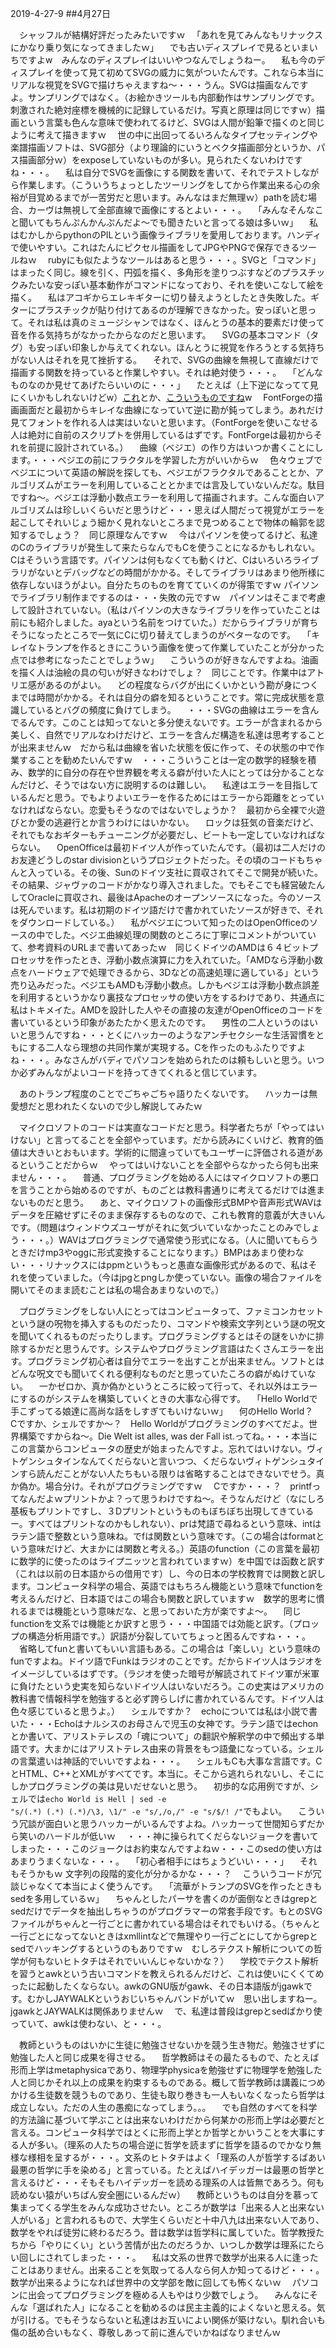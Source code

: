 2019-4-27-9
##4月27日

　シャッフルが結構好評だったみたいですｗ
　「あれを見てみんなもリナックスにかなり乗り気になってきましたｗ」
　でも古いディスプレイで見るといまいちですよw　みんなのディスプレイはいいやつなんでしょうねー。
　私も今のディスプレイを使って見て初めてSVGの威力に気がついたんです。これなら本当にリアルな視覚をSVGで描けちゃえますね〜・・・うん。SVGは描画なんですよ。サンプリングではなく。（お絵かきツールも内部動作はサンプリングです。刺激された絶対座標を機械的に記録しているだけ。写真と原理は同じですｗ）描画という言葉も色んな意味で使われてるけど、SVGは人間が鉛筆で描くのと同じように考えて描きますｗ
　世の中に出回ってるいろんなタイプセッティングや楽譜描画ソフトは、SVG部分（より理論的にいうとベクタ描画部分というか、パス描画部分ｗ）をexposeしていないものが多い。見られたくないわけですね・・・。
　私は自分でSVGを画像にする関数を書いて、それでテストしながら作業します。（こういうちょっとしたツーリングをしてから作業出来る心の余裕が目覚めるまでが一苦労だと思います。みんなはまだ無理ｗ）pathを読む場合、カーヴは無視して全部直線で画像にするとよい・・・。
　「みんなそんなこと聞いてもちんぷんかんぷんだよ〜でも聞きたいと言ってる娘は多いｗ」
　私はむかしからpythonのPILという画像ライブラリを愛用しております。ハンディで使いやすい。これはたんにピクセル描画をしてJPGやPNGで保存できるツールねｗ
　rubyにも似たようなツールはあると思う・・・。SVGと「コマンド」はまったく同じ。線を引く、円弧を描く、多角形を塗りつぶすなどのプラスチックみたいな安っぽい基本動作がコマンドになっており、それを使いこなして絵を描く。
　私はアコギからエレキギターに切り替えようとしたとき失敗した。ギターにプラスチックが貼り付けてあるのが理解できなかった。安っぽいと思って。それは私は真のミュージシャンではなく、ほんとうの基本的要素だけ使って音を作る気持ちがなかったからなのだと思います。
　SVGの基本コマンド（タグ）も安っぽい印象しか与えてくれない。ほんとうに視覚を作ろうとする気持ちがない人はそれを見て挫折する。
　それで、SVGの曲線を無視して直線だけで描画する関数を持っていると作業しやすい。それは絶対使う・・・。
　「どんなものなのか見せてあげたらいいのに・・・」
　たとえば（上下逆になってて見にくいかもしれないけどw）<a href="xxxtmpdata/path8-openclub.jpg">これ</a>とか、<a href="xxxtmpdata/path2-openheart.jpg">こういうものですね</a>w
　FontForgeの描画画面だと最初からキレイな曲線になっていて逆に勘が鈍ってしまう。あれだけ見てフォントを作れる人は実はいないと思います。（FontForgeを使いこなせる人は絶対に自前のスクリプトを併用しているはずです。FontForgeは最初からそれを前提に設計されている。）
　曲線（ベジエ）の作り方はいつか書くことにします。・・・ベジエの前にフラクタルを学習した方がいいからｗ
　色々ウェブでベジエについて英語の解説を探しても、ベジエがフラクタルであることとか、アルゴリズムがエラーを利用していることとかまでは言及していないんだな。駄目ですね〜。ベジエは浮動小数点エラーを利用して描画されます。こんな面白いアルゴリズムは珍しいくらいだと思うけど・・・思えば人間だって視覚がエラーを起こしてそれいじょう細かく見れないところまで見つめることで物体の輪郭を認知するでしょう？　同じ原理なんですｗ
　今はパイソンを使ってるけど、私達のCのライブラリが発生して来たらなんでもCを使うことになるかもしれない。Cはそういう言語です。パイソンは何もなくても動くけど、Cはいろいろライブラリがないとデバッグなどの時間がかかる。そしてライブラリはあまり他所様に依存しないほうがよい。自分たちのものを育てていくのが得策ですｗ パイソンでライブラリ制作までするのは・・・失敗の元ですｗ　パイソンはそこまで考慮して設計されていない。（私はパイソンの大きなライブラリを作っていたことは前にも紹介しました。ayaという名前をつけていた。）だからライブラリが育ちそうになったところで一気にCに切り替えてしまうのがベターなのです。
　「キレイなトランプを作るときにこういう画像を使って作業していたことが分かった点では参考になったことでしょうｗ」
　こういうのが好きなんですよね。油画を描く人は油絵の具の匂いが好きなわけでしょ？　同じことです。作業中はアトリエ感があるのがよい。
　どの程度ならバグが出にくいかという勘が身につくまでは時間がかかる。それは自分の癖を知るということです。常に完成状態を意識しているとバグの頻度に負けてしまう。
　・・・SVGの曲線はエラーを含んでるんです。このことは知ってないと多分使えないです。エラーが含まれるから美しく、自然でリアルなわけだけど、エラーを含んだ構造を私達は思考することが出来ませんｗ　だから私は曲線を省いた状態を仮に作って、その状態の中で作業することを勧めたいんですｗ　・・・こういうことは一定の数学的経験を積み、数学的に自分の存在や世界観を考える癖が付いた人にとっては分かることなんだけど、そうではない方に説明するのは難しい。
　私達はエラーを目指しているんだと思う。でもよりよいエラーを作るためにはエラーから距離をとっていなければならない。恋愛もそうなのではないでしょうか？　最初から全裸で火遊びとか愛の逃避行とか言うわけにはいかない。
　ロックは狂気の音楽だけど、それでもなおギターもチューニングが必要だし、ビートも一定していなければならない。
　OpenOfficeは最初ドイツ人が作っていたんです。（最初は二人だけのお友達どうしのstar divisionというプロジェクトだった。その頃のコードもちゃんと入っている。その後、Sunのドイツ支社に買収されてそこで開発が続いた。その結果、ジャヴァのコードがかなり導入されました。でもそこでも経営破たんしてOracleに買収され、最後はApacheのオープンソースになった。今のソースは死んでいます。私は初期のドイツ語だけで書かれていたソースが好きで、それをダウンロードしている。）
　私がベジエについて知ったのはOpenOfficeのソースの中でした。ベジエ曲線処理の関数のところに丁寧にコメントがついていて、参考資料のURLまで書いてあったｗ　同じくドイツのAMDは６４ビットプロセッサを作ったとき、浮動小数点演算に力を入れていた。「AMDなら浮動小数点をハードウェアで処理できるから、3Dなどの高速処理に適している」という売り込みだった。ベジエもAMDも浮動小数点。しかもベジエは浮動小数点誤差を利用するというかなり裏技なプロセッサの使い方をするわけであり、共通点に私はトキメイた。AMDを設計した人やその直接の友達がOpenOfficeのコードを書いているという印象があたたかく思えたのです。
　男性の二人というのはいいと思うんですね・・・とくにハッカーのようなアンチセクシーな生活習慣をともにする二人なら理想の共同作業が実現する。Cを作ったのもふたりですよね・・・。みなさんがバディでパソコンを始められたのは頼もしいと思う。いつか必ずみんながよいコードを持ってきてくれると信じています。

　あのトランプ程度のことでごちゃごちゃ語りたくないです。
　ハッカーは無愛想だと思われたくないので少し解説してみたｗ

　マイクロソフトのコードは実直なコードだと思う。科学者たちが「やってはいけない」と言ってることを全部やっています。だから読みにくいけど、教育的価値は大きいとおもいます。学術的に間違っていてもユーザーに評価される道があるということだからｗ
　やってはいけないことを全部やらなかったら何も出来ません・・・。
　普通、プログラミングを始める人にはマイクロソフトの悪口を言うことから始めるのですが、ものごとは教科書通りに考えてるだけでは進まないものだと思う。
　あと、マイクロソフトの画像形式BMPや音声形式WAVはデータを圧縮せずにそのまま保存するものなので、これも教育的意義が大きいんです。（問題はウィンドウズユーザがそれに気づいていなかったことのみでしょう・・・。）WAVはプログラミングで通常使う形式になる。（人に聞いてもらうときだけmp3やoggに形式変換することになります。）BMPはあまり使わない・・・リナックスにはppmというもっと愚直な画像形式があるので、私はそれを使っていました。（今はjpgとpngしか使っていない。画像の場合ファイルを開いてそのまま読むことは私の場合あまりないので。）

　プログラミングをしない人にとってはコンピュータって、ファミコンカセットという謎の呪物を挿入するものだったり、コマンドや検索文字列という謎の呪文を聞いてくれるものだったりします。プログラミングするとはその謎をいかに排除するかだと思うんです。システムやプログラミング言語はたくさんエラーを出す。プログラミング初心者は自分でエラーを出すことが出来ません。ソフトとはどんな呪文でも聞いてくれる便利なものだと思っていたころの癖がぬけていない。
　一かゼロか、真か偽かというところに絞って行って、それ以外はエラーにするのがシステムを構築していくときの大事な心得です。
　「Hello Worldで手こずってる娘達に高尚な話をしすぎてもいけないｗ」
　何のHello World？　Cですか、シェルですか〜？　Hello Worldがプログラミングのすべてだよ。世界構築ですからね〜。Die Welt ist alles, was der Fall ist.ってね。・・・本当にこの言葉からコンピュータの歴史が始まったんですよ。忘れてはいけない。ヴィトゲンシュタインなんてくだらないと言いつつ、くだらないヴィトゲンシュタインすら読んだことがない人たちもいる限りは省略することはできないでせう。真か偽か。場合分け。それがプログラミングですｗ
　Cですか・・・？　printfってなんだよｗプリントかよ？って思うわけですね〜。そうなんだけど（なにしろ基板もプリントですし、３Dプリントというものもぼちぼち出現してきているー。すべてはプリントなのかもしれない）、prは梵語で尋ねるという意味、intはラテン語で整数という意味ね。でfは関数という意味です。（この場合はformatという意味だけど、大まかには関数と考える。）英語のfunction（この言葉を最初に数学的に使ったのはライプニッツと言われていますｗ）を中国では函数と訳す（これは以前の日本語からの借用です）し、今の日本の学校教育では関数と訳します。コンピュータ科学の場合、英語ではもちろん機能という意味でfunctionを考えるんだけど、日本語ではこの場合も関数と訳していますｗ　数学的思考に慣れるまでは機能という意味だな、と思っておいた方が楽ですよ〜。
　同じfunctionを文系では機能とか訳すと思う・・・中国語では効能と訳す。（プロップの構造分析用語です。）訳語が分裂していてちょっと困るんですね・・・。
　省略してfunと書いてもいい言語もある。この場合は「楽しい」という意味のfunですよね。ドイツ語でFunkはラジオのことです。だからドイツ人はラジオをイメージしているはずです。（ラジオを使った暗号が解読されてドイツ軍が米軍に負けたという史実を知らないドイツ人はいないだろう。この史実はアメリカの教科書で情報科学を勉強すると必ず誇らしげに書かれているんです。ドイツ人は色々感じていると思うよ。）
　シェルですか？　echoについては私は小説で書いた・・・Echoはナルシスのお母さんで児玉の女神です。ラテン語ではechonとか書いて、アリストテレスの「魂について」の翻訳や解釈学の中で頻出する単語です。大まかにはアリストテレス由来の背景をもつ語彙になっている。シェルの言葉遣いは神話的でいいですよね・・・。
　シェルもCも大事な言語です。CとHTML、C++とXMLがすべてです。本当に。そこから逃れられないし、そこにしかプログラミングの美は見いだせないと思う。
　初歩的な応用例ですが、シェルでは<code>echo World is Hell | sed -e "s/\(.&ast;\) \(.&ast;\) \(.&ast;\)/\3, \1/" -e "s/,/o,/" -e "s/$/! /"</code>でもよい。
　こういう冗談が面白いと思うハッカーがいるんですよね。ハッカーって世間知らずだから笑いのハードルが低いｗ
　・・・神に操られてくだらないジョークを書いてしまった・・・このジョークはお約束なんですよねｗ・・・このsedの使い方はあまりうまくないな・・・。
　「初心者相手にはちょうどいい・・・」
　それもそうかもｗ 文字列の段階的変化が分かるかな・・・？
　こういうコードが冗談じゃなくて本当によく使うんです。
　「流華がトランプのSVGを作ったときもsedを多用しているｗ」
　ちゃんとしたパーサを書くのが面倒なときはgrepとsedだけでデータを抽出しちゃうのがプログラマーの常套手段です。もとのSVGファイルがちゃんと一行ごとに書かれている場合はそれでもいける。（ちゃんと一行ごとになってないときはxmllintなどで無理やり一行ごとにしてからgrepとsedでハッキングするというのもありですｗ　むしろテクスト解析についての哲学が何もないヒトタチはそれでいいんじゃないかな？）
　学校でテクスト解析を習うとawkという古いコマンドを教えられるんだけど、これは使いにくくてめったに起動したくならない。awkのGNU版がgawk、その日本語版がjgawkです。むかしJAYWALKというおじいちゃんバンドがいてｗ　思い出しますねー。jgawkとJAYWALKは関係ありませんｗ
　で、私達は普段はgrepとsedばかり使っていて、awkは使わない、と・・・。

　教師というものはいかに生徒に勉強させないかを競う生き物だ。勉強させずに勉強した人と同じ成果を得させる。
　哲学教師はその最たるもので、たとえば形而上学はmetaphysicaであり、物理学physicaを勉強せずに物理学を勉強した人と同じかそれ以上の成果を約束するものである。概して哲学教師は講義につめかける生徒数を競うものであり、生徒も取り巻きも一人もいなくなったら哲学は成立しない。ただの人生の愚痴になってしまう。。。
　でも自然のすべてを科学的方法論に基づいて学ぶことは出来ないわけだから何某かの形而上学は必要だと言える。コンピュータ科学ではとくに形而上学とか哲学とかいうことを大事にする人が多い。（理系の人たちの場合逆に哲学を読まずに哲学を語るのでかなり無様な様相を呈するが・・・。文系のヒトタチはよく「理系の人が哲学するばあい最悪の哲学に手を染める」と言っている。たとえばハイデッガーは最悪の哲学と言えるけど・・・そもそもハイデッガーを読める理系の人は皆無であろう。何も読めない猿がいちばん安全圏にいるんだｗ）
　教師というものは自分を慕って集まってくる学生をみんな成功させたい。ところが数学は「出来る人と出来ない人がいる」と言われるもので、大学生くらいだと十中八九は出来ない人であり、数学をやれば徒労に終わるだろう。昔は数学は哲学科に属していた。哲学教授たちから「やりにくい」という苦情が出たのだろうか、いつしか数学は理系にたらい回しにされてしまった・・・。
　私は文系の世界で数学が出来る人に逢ったことはありません。出来ることを気取ってる人なら何人か知ってるけど・・・。数学が出来るようになれば世界中の文学部を敵に回しても怖くないｗ
　パソコンに出会ってプログラミングを極める人もやはり少数でしょう。
　みんなにそんな「選ばれた人」になることを勧めるのは民主主義的によくないと思える。気が引ける。でもそうならないと私達はお互いによい関係が築けない。馴れ合いも傷の舐め合いもなく、尊敬しあって前に進んでいかねばなりませんｗ

